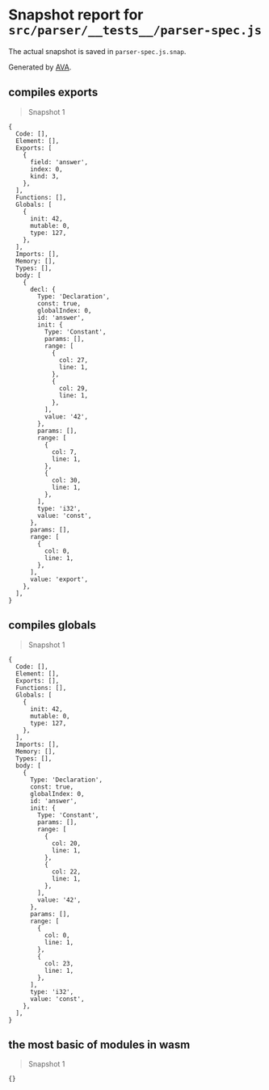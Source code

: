 # Snapshot report for `src/parser/__tests__/parser-spec.js`

The actual snapshot is saved in `parser-spec.js.snap`.

Generated by [AVA](https://ava.li).

## compiles exports

> Snapshot 1

    {
      Code: [],
      Element: [],
      Exports: [
        {
          field: 'answer',
          index: 0,
          kind: 3,
        },
      ],
      Functions: [],
      Globals: [
        {
          init: 42,
          mutable: 0,
          type: 127,
        },
      ],
      Imports: [],
      Memory: [],
      Types: [],
      body: [
        {
          decl: {
            Type: 'Declaration',
            const: true,
            globalIndex: 0,
            id: 'answer',
            init: {
              Type: 'Constant',
              params: [],
              range: [
                {
                  col: 27,
                  line: 1,
                },
                {
                  col: 29,
                  line: 1,
                },
              ],
              value: '42',
            },
            params: [],
            range: [
              {
                col: 7,
                line: 1,
              },
              {
                col: 30,
                line: 1,
              },
            ],
            type: 'i32',
            value: 'const',
          },
          params: [],
          range: [
            {
              col: 0,
              line: 1,
            },
          ],
          value: 'export',
        },
      ],
    }

## compiles globals

> Snapshot 1

    {
      Code: [],
      Element: [],
      Exports: [],
      Functions: [],
      Globals: [
        {
          init: 42,
          mutable: 0,
          type: 127,
        },
      ],
      Imports: [],
      Memory: [],
      Types: [],
      body: [
        {
          Type: 'Declaration',
          const: true,
          globalIndex: 0,
          id: 'answer',
          init: {
            Type: 'Constant',
            params: [],
            range: [
              {
                col: 20,
                line: 1,
              },
              {
                col: 22,
                line: 1,
              },
            ],
            value: '42',
          },
          params: [],
          range: [
            {
              col: 0,
              line: 1,
            },
            {
              col: 23,
              line: 1,
            },
          ],
          type: 'i32',
          value: 'const',
        },
      ],
    }

## the most basic of modules in wasm

> Snapshot 1

    {}
